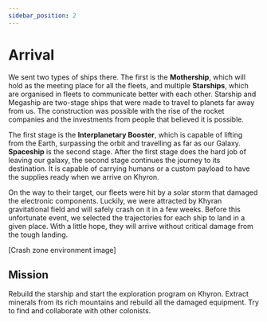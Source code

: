 ```yaml
---
sidebar_position: 2
---
```


# Arrival

We sent two types of ships there. The first is the **Mothership**, which will hold as the meeting place for all the fleets, and multiple **Starships**, which are organised in fleets to communicate better with each other.
Starship and Megaship are two-stage ships that were made to travel to planets far away from us. The construction was possible with the rise of the rocket companies and the investments from people that believed it is possible.

The first stage is the **Interplanetary Booster**, which is capable of lifting from the Earth, surpassing the orbit and travelling as far as our Galaxy. **Spaceship** is the second stage. After the first stage does the hard job of leaving our galaxy, the second stage continues the journey to its destination. It is capable of carrying humans or a custom payload to have the supplies ready when we arrive on Khyron.

On the way to their target, our fleets were hit by a solar storm that damaged the electronic components. Luckily, we were attracted by Khyran gravitational field and will safely crash on it in a few weeks. Before this unfortunate event, we selected the trajectories for each ship to land in a given place. With a little hope, they will arrive without critical damage from the tough landing.

[Crash zone environment image]

## Mission ##

Rebuild the starship and start the exploration program on Khyron. Extract minerals from its rich mountains and rebuild all the damaged equipment. Try to find and collaborate with other colonists.